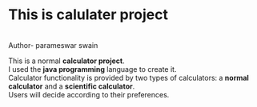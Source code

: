 # This is calulater project
<br>
Author- parameswar swain
<br>
<p>This is a normal <b>calculator project</b>. <br>
I used the  <b>java programming</b> language to create it.<br>
Calculator functionality is provided by two types of calculators: a <b>normal calculator</b> and a <b>scientific calculator</b>.<br>
Users will decide according to their preferences.
</p>
